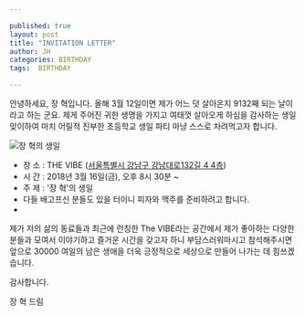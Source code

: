 ```yaml
---

published: true
layout: post
title: "INVITATION LETTER"
author: JH
categories: BIRTHDAY
tags:  BIRTHDAY

---
```


안녕하세요, 장 혁입니다. 올해 3월 12일이면 제가 어느 덧 살아온지 9132째 되는 날이라고 하는 군요. 제게 주어진 귀한 생명을 가지고 여태껏 살아오게 하심을 감사하는 생일 맞이하여 마치 어릴적 진부한 초등학교 생일 파티 마냥 스스로 차려먹고자 합니다.

![장 혁의 생일]({{site.baseurl}}/images/jh_junior.png)

* 장 소 : THE VIBE ([서울특별시 강남구 강남대로132길 4 4층](http://naver.me/xUmuOJVD))
* 시 간 : 2018년 3월 16일(금), 오후 8시 30분 ~
* 주 제 : '장 혁'의 생일
* 다들 배고프신 분들도 있을 터이니 피자와 맥주를 준비하려고 합니다.
*

제가 저의 삶의 동료들과 최근에 런칭한 The VIBE라는 공간에서 제가 좋아하는 다양한 분들과 모여서 이야기하고 즐거운 시간을 갖고자 하니 부담스러워마시고 참석해주시면 앞으로 30000 여일의 남은 생애을 더욱 긍정적으로 세상으로 만들어 나가는 데 힘쓰겠습니다.

감사합니다.

장 혁 드림
